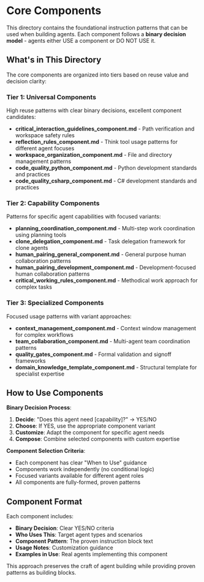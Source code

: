 # Core Components

This directory contains the foundational instruction patterns that can be used when building agents. Each component follows a **binary decision model** - agents either USE a component or DO NOT USE it.

## What's in This Directory

The core components are organized into tiers based on reuse value and decision clarity:

### Tier 1: Universal Components
High reuse patterns with clear binary decisions, excellent component candidates:

- **critical_interaction_guidelines_component.md** - Path verification and workspace safety rules
- **reflection_rules_component.md** - Think tool usage patterns for different agent focuses  
- **workspace_organization_component.md** - File and directory management patterns
- **code_quality_python_component.md** - Python development standards and practices
- **code_quality_csharp_component.md** - C# development standards and practices

### Tier 2: Capability Components
Patterns for specific agent capabilities with focused variants:

- **planning_coordination_component.md** - Multi-step work coordination using planning tools
- **clone_delegation_component.md** - Task delegation framework for clone agents
- **human_pairing_general_component.md** - General purpose human collaboration patterns
- **human_pairing_development_component.md** - Development-focused human collaboration patterns
- **critical_working_rules_component.md** - Methodical work approach for complex tasks

### Tier 3: Specialized Components
Focused usage patterns with variant approaches:

- **context_management_component.md** - Context window management for complex workflows
- **team_collaboration_component.md** - Multi-agent team coordination patterns
- **quality_gates_component.md** - Formal validation and signoff frameworks
- **domain_knowledge_template_component.md** - Structural template for specialist expertise

## How to Use Components

**Binary Decision Process**:
1. **Decide**: "Does this agent need [capability]?" → YES/NO
2. **Choose**: If YES, use the appropriate component variant
3. **Customize**: Adapt the component for specific agent needs
4. **Compose**: Combine selected components with custom expertise

**Component Selection Criteria**:
- Each component has clear "When to Use" guidance
- Components work independently (no conditional logic)
- Focused variants available for different agent roles
- All components are fully-formed, proven patterns

## Component Format

Each component includes:
- **Binary Decision**: Clear YES/NO criteria
- **Who Uses This**: Target agent types and scenarios  
- **Component Pattern**: The proven instruction block text
- **Usage Notes**: Customization guidance
- **Examples in Use**: Real agents implementing this component

This approach preserves the craft of agent building while providing proven patterns as building blocks.